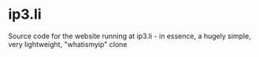 # ip3.li
Source code for the website running at ip3.li - in essence, a hugely simple, very lightweight, "whatismyip" clone
